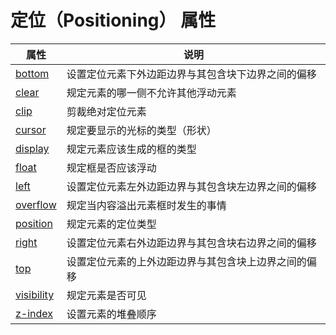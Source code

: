 # 定位（Positioning） 属性

| 属性                                                         | 说明                                                 |
| ------------------------------------------------------------ | ---------------------------------------------------- |
| [bottom](https://www.runoob.com/cssref/pr-pos-bottom.html)   | 设置定位元素下外边距边界与其包含块下边界之间的偏移   |
| [clear](https://www.runoob.com/cssref/pr-class-clear.html)   | 规定元素的哪一侧不允许其他浮动元素                   |
| [clip](https://www.runoob.com/cssref/pr-pos-clip.html)       | 剪裁绝对定位元素                                     |
| [cursor](https://www.runoob.com/cssref/pr-class-cursor.html) | 规定要显示的光标的类型（形状）                       |
| [display](https://www.runoob.com/cssref/pr-class-display.html) | 规定元素应该生成的框的类型                           |
| [float](https://www.runoob.com/cssref/pr-class-float.html)   | 规定框是否应该浮动                                   |
| [left](https://www.runoob.com/cssref/pr-pos-left.html)       | 设置定位元素左外边距边界与其包含块左边界之间的偏移   |
| [overflow](https://www.runoob.com/cssref/pr-pos-overflow.html) | 规定当内容溢出元素框时发生的事情                     |
| [position](https://www.runoob.com/cssref/pr-class-position.html) | 规定元素的定位类型                                   |
| [right](https://www.runoob.com/cssref/pr-pos-right.html)     | 设置定位元素右外边距边界与其包含块右边界之间的偏移   |
| [top](https://www.runoob.com/cssref/pr-pos-top.html)         | 设置定位元素的上外边距边界与其包含块上边界之间的偏移 |
| [visibility](https://www.runoob.com/cssref/pr-class-visibility.html) | 规定元素是否可见                                     |
| [z-index](https://www.runoob.com/cssref/pr-pos-z-index.html) | 设置元素的堆叠顺序                                   |

